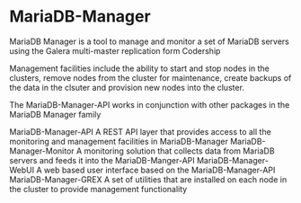MariaDB-Manager
===============

MariaDB Manager is a tool to manage and monitor a set of MariaDB servers using the Galera multi-master replication form Codership

Management facilities include the ability to start and stop nodes in the clusters, remove nodes from the cluster for maintenance, create backups of the data in the clsuter and provision new nodes into the cluster.

The MariaDB-Manager-API works in conjunction with other packages in the MariaDB Manager family

MariaDB-Manager-API         A REST API layer that provides access to all the monitoring and management facilities in MariaDB-Manager
MariaDB-Manager-Monitor     A monitoring solution that collects data from MariaDB servers and feeds it into the MariaDB-Manger-API
MariaDB-Manager-WebUI       A web based user interface based on the MariaDB-Manager-API
MariaDB-Manager-GREX        A set of utilities that are installed on each node in the cluster to provide management functionality
